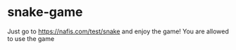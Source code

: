 # snake-game
Just go to https://nafis.com/test/snake and enjoy the game!
You are allowed to use the game 
